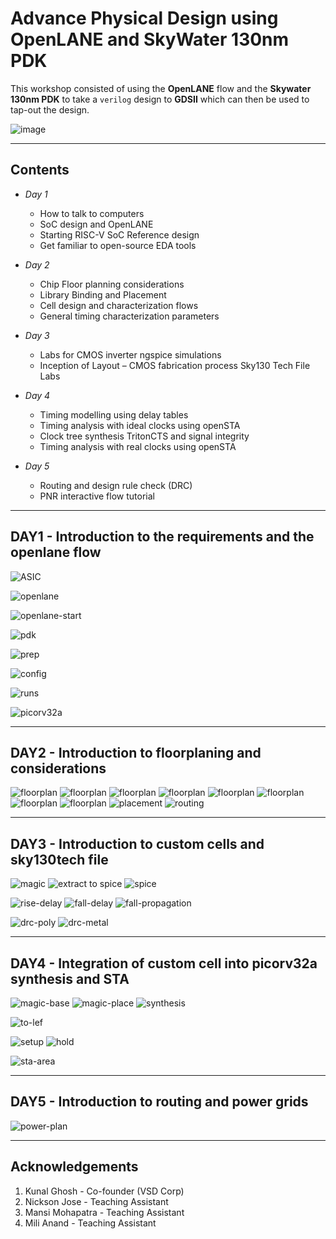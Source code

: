 Advance Physical Design using OpenLANE and SkyWater 130nm PDK
=============================================================

This workshop consisted of using the **OpenLANE** flow and the **Skywater 130nm PDK** to take a `verilog` design to **GDSII** which can then be used to tap-out the design.

![image](https://user-images.githubusercontent.com/79994584/114469850-7ff0e880-9c0b-11eb-9a06-cac7f32717ec.png)

----------------------------------------------------------

Contents
--------

- *Day 1*
    - How to talk to computers
    - SoC design and OpenLANE
    - Starting RISC-V SoC Reference design
    - Get familiar to open-source EDA tools

-  *Day 2*
    - Chip Floor planning considerations
    - Library Binding and Placement
    - Cell design and characterization flows
    - General timing characterization parameters

- *Day 3*
    - Labs for CMOS inverter ngspice simulations
    - Inception of Layout – CMOS fabrication process
Sky130 Tech File Labs

- *Day 4*
    - Timing modelling using delay tables
    - Timing analysis with ideal clocks using openSTA
    - Clock tree synthesis TritonCTS and signal integrity
    - Timing analysis with real clocks using openSTA

- *Day 5*
    - Routing and design rule check (DRC)
    - PNR interactive flow tutorial

------------------------------------------------------------

DAY1 - Introduction to the requirements and the openlane flow
------------------------------------------------------------

![ASIC](https://user-images.githubusercontent.com/79994584/114556720-9b4d0980-9c86-11eb-91b1-140c0859d758.png)

![openlane](Images/Day1/openlane.flow.png)

![openlane-start](Images/Day1/op1.png)

![pdk](Images/Day1/op2-pdk.png)

![prep](Images/Day1/op3-prep.png)

![config](Images/Day1/op4-config.png)

![runs](Images/Day1/op4-runs.png)

![picorv32a](Images/Day1/opt6-synthesis-picorv32.png)

------------------------------------------------------------

DAY2 - Introduction to floorplaning and considerations
------------------------------------------------------------
![floorplan](Images/Day2/day2-voltage-drop.png)
![floorplan](Images/Day2/day2-ground-bounce.png)
![floorplan](Images/Day2/day2-timing-variable.png)
![floorplan](Images/Day2/day2-modular.png)
![floorplan](Images/Day2/day2-floorplan.png)
![floorplan](Images/Day2/day2-magic-floor-plan.png)
![floorplan](Images/Day2/day2-horzontal.png)
![floorplan](Images/Day2/day2-vertical.png)
![placement](Images/Day2/day2-placemnet.png)
![routing](Images/Day2/day2-routing.png)

------------------------------------------------------------

DAY3 - Introduction to custom cells and sky130tech file
------------------------------------------------------------

![magic](Images/Day3/day3-invertor-custom.png)
![extract to spice](Images/Day3/day3-extract.png)
![spice](Images/Day3/day3-spice-inv.png)

![rise-delay](Images/Day3/day3-rise-delay.png) 
![fall-delay](Images/Day3/day3-fall-delay.png)
![fall-propagation](Images/Day3/day3-fall-propagation-delay.png)

![drc-poly](Images/Day3/day3-poly9.png)
![drc-metal](Images/Day3/m3-day3.png)

------------------------------------------------------------

DAY4 - Integration of custom cell into picorv32a synthesis and **STA**
------------------------------------------------------------

![magic-base](Images/Day4/day4-inv-placement.png)
![magic-place](Images/Day4/day4-expand-inv-placement.png)
![synthesis](Images/Day4/day4-inv-synthesis.png)

![to-lef](https://raw.githubusercontent.com/nickson-jose/vsdstdcelldesign/master/Images/layout_vs_LEF.JPG)

![setup](Images/Day4/skew.png)
![hold](Images/Day4/full-hold.png)

![sta-area](Images/Day4/day4-area-set.png)

------------------------------------------------------------

DAY5 - Introduction to routing and power grids
------------------------------------------------------------

![power-plan](Images/Day5/power_planning.png)

------------------------------------------------------------

Acknowledgements
----------------
1. Kunal Ghosh - Co-founder (VSD Corp)
2. Nickson Jose - Teaching Assistant
3. Mansi Mohapatra - Teaching Assistant
4. Mili Anand - Teaching Assistant